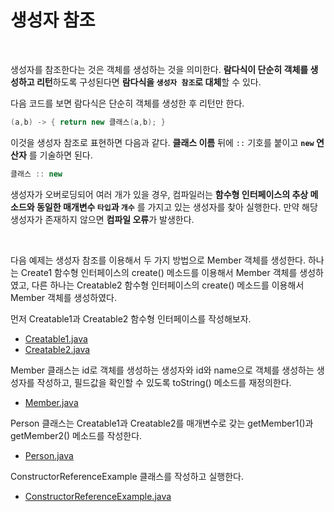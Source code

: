 # 생성자 참조
<br/>

생성자를 참조한다는 것은 객체를 생성하는 것을 의미한다. **람다식이 단순히 객체를 생성하고 리턴**하도록 구성된다면 **람다식을 `생성자 참조`로 대체**할 수 있다.

다음 코드를 보면 람다식은 단순히 객체를 생성한 후 리턴만 한다.
```java
(a,b) -> { return new 클래스(a,b); }
```
이것을 생성자 참조로 표현하면 다음과 같다. **클래스 이름** 뒤에 `::` 기호를 붙이고 **`new` 연산자** 를 기술하면 된다.
```java
클래스 :: new
```
생성자가 오버로딩되어 여러 개가 있을 경우, 컴파일러는 **함수형 인터페이스의 추상 메소드와 동일한 매개변수 `타입`과 `개수`** 를 가지고 있는 생성자를 찾아 실행한다.
만약 해당 생성자가 존재하지 않으면 **컴파일 오류**가 발생한다.

<br/>

다음 예제는 생성자 참조를 이용해서 두 가지 방법으로 Member 객체를 생성한다.
하나는 Create1 함수형 인터페이스의 create() 메소드를 이용해서 Member 객체를 생성하였고, 다른 하나는 Creatable2 함수형 인터페이스의 create() 메소드를 이용해서 Member 객체를 생성하였다.

먼저 Creatable1과 Creatable2 함수형 인터페이스를 작성해보자.
- [Creatable1.java](https://github.com/silxbro/java/blob/main/src/thisisjava/ch16/sec05/exam03/Creatable1.java)
- [Creatable2.java](https://github.com/silxbro/java/blob/main/src/thisisjava/ch16/sec05/exam03/Creatable2.java)

Member 클래스는 id로 객체를 생성하는 생성자와 id와 name으로 객체를 생성하는 생성자를 작성하고, 필드값을 확인할 수 있도록 toString() 메소드를 재정의한다.
- [Member.java](https://github.com/silxbro/java/blob/main/src/thisisjava/ch16/sec05/exam03/Member.java)

Person 클래스는 Creatable1과 Creatable2를 매개변수로 갖는 getMember1()과 getMember2() 메소드를 작성한다.
- [Person.java](https://github.com/silxbro/java/blob/main/src/thisisjava/ch16/sec05/exam03/Person.java)

ConstructorReferenceExample 클래스를 작성하고 실행한다.
- [ConstructorReferenceExample.java](https://github.com/silxbro/java/blob/main/src/thisisjava/ch16/sec05/exam03/ConstructorReferenceExample.java)
